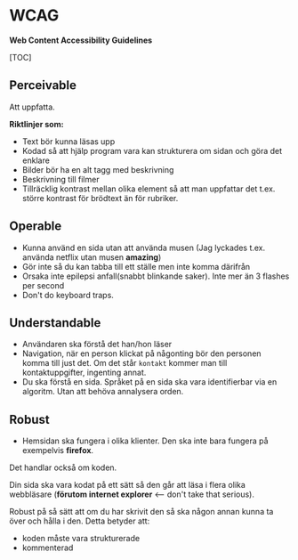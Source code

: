 # WCAG

**Web Content Accessibility Guidelines**

[TOC]


## Perceivable
Att uppfatta. 

**Riktlinjer som:** 

* Text bör kunna läsas upp
* Kodad så att hjälp program vara kan strukturera om sidan och göra det enklare
* Bilder bör ha en alt tagg med beskrivning
* Beskrivning till filmer
* Tillräcklig kontrast mellan olika element så att man uppfattar det t.ex. större kontrast för brödtext än för rubriker.
 
## Operable

 * Kunna använd en sida utan att använda musen (Jag lyckades t.ex. använda netflix utan musen **amazing**)
 * Gör inte så du kan tabba till ett ställe men inte komma därifrån
 * Orsaka inte epilepsi anfall(snabbt blinkande saker). Inte mer än 3 flashes per second
 * Don't do keyboard traps.


## Understandable

 * Användaren ska förstå det han/hon läser
 * Navigation, när en person klickat på någonting bör den personen komma till just det. Om det står `kontakt` kommer man till kontaktuppgifter, ingenting annat.
 * Du ska förstå en sida. Språket på en sida ska vara identifierbar via en algoritm. Utan att behöva annalysera orden.

## Robust

* Hemsidan ska fungera i olika klienter. Den ska inte bara fungera på exempelvis **firefox**.

Det handlar också om koden.

Din sida ska vara kodat på ett sätt så den går att läsa i flera olika webbläsare (**förutom internet explorer** <-- don't take that serious).

Robust på så sätt att om du har skrivit den så ska någon annan kunna ta över och hålla i den. Detta betyder att:

* koden måste vara strukturerade
* kommenterad
